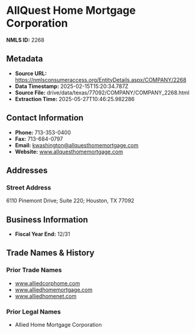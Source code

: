 # AllQuest Home Mortgage Corporation

**NMLS ID:** 2268

## Metadata
- **Source URL:** https://nmlsconsumeraccess.org/EntityDetails.aspx/COMPANY/2268
- **Data Timestamp:** 2025-02-15T15:20:34.787Z
- **Source File:** drive/data/texas/77092/COMPANY/COMPANY_2268.html
- **Extraction Time:** 2025-05-27T10:46:25.982286

## Contact Information
- **Phone:** 713-353-0400
- **Fax:** 713-684-0797
- **Email:** kwashington@allquesthomemortgage.com
- **Website:** www.allquesthomemortgage.com

## Addresses
### Street Address
6110 Pinemont Drive; Suite 220; Houston, TX 77092

## Business Information
- **Fiscal Year End:** 12/31

## Trade Names & History
### Prior Trade Names
- www.alliedcorphome.com
- www.alliedhomemortgage.com
- www.alliedhomenet.com

### Prior Legal Names
- Allied Home Mortgage Corporation

